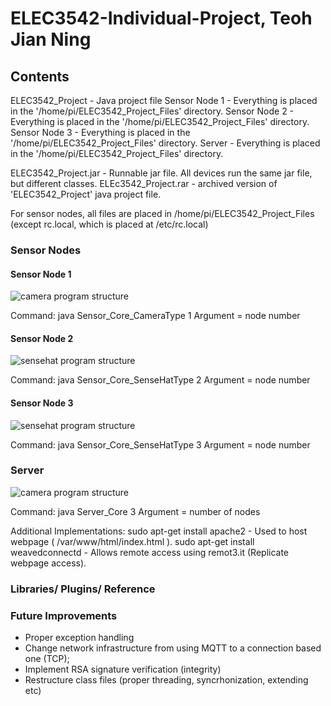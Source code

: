 # ELEC3542-Individual-Project, Teoh Jian Ning

## Contents

ELEC3542_Project - Java project file
Sensor Node 1 - Everything is placed in the '/home/pi/ELEC3542_Project_Files' directory. 
Sensor Node 2 - Everything is placed in the '/home/pi/ELEC3542_Project_Files' directory.
Sensor Node 3 - Everything is placed in the '/home/pi/ELEC3542_Project_Files' directory.
Server - Everything is placed in the '/home/pi/ELEC3542_Project_Files' directory.

ELEC3542_Project.jar - Runnable jar file. All devices run the same jar file, but different classes.
ELEc3542_Project.rar - archived version of 'ELEC3542_Project' java project file.

For sensor nodes, all files are placed in /home/pi/ELEC3542_Project_Files (except rc.local, which is placed at /etc/rc.local)



### Sensor Nodes

#### Sensor Node 1

![camera program structure](https://user-images.githubusercontent.com/18203755/40534794-c1c3c34c-6039-11e8-9735-b8daa6cec4c8.png)  

Command: java Sensor_Core_CameraType 1
Argument = node number

#### Sensor Node 2
![sensehat program structure](https://user-images.githubusercontent.com/18203755/40534771-b4c4a12a-6039-11e8-9813-849ef5390a04.png)  

Command: java Sensor_Core_SenseHatType 2
Argument = node number

#### Sensor Node 3
![sensehat program structure](https://user-images.githubusercontent.com/18203755/40534771-b4c4a12a-6039-11e8-9813-849ef5390a04.png)  

Command: java Sensor_Core_SenseHatType 3
Argument = node number

### Server
![camera program structure](https://user-images.githubusercontent.com/18203755/40534736-9f7df80c-6039-11e8-830e-b65d4a41f365.png)  

Command: java Server_Core 3
Argument = number of nodes



Additional Implementations:
sudo apt-get install apache2 - Used to host webpage ( /var/www/html/index.html ).
sudo apt-get install weavedconnectd - Allows remote access using remot3.it (Replicate webpage access).

### Libraries/ Plugins/ Reference


### Future Improvements
 - Proper exception handling
 - Change network infrastructure from using MQTT to a connection based one (TCP);
 - Implement RSA signature verification (integrity)
 - Restructure class files (proper threading, syncrhonization, extending etc)
